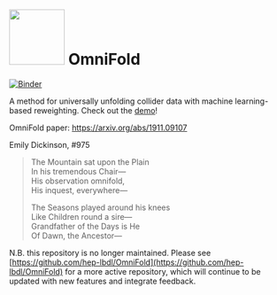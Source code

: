 # <img src="img/omnifold_logo.png" width="100"> OmniFold
[![Binder](https://mybinder.org/badge_logo.svg)](https://mybinder.org/v2/gh/ericmetodiev/OmniFold/master)

A method for universally unfolding collider data with machine learning-based reweighting. Check out the [demo](https://mybinder.org/v2/gh/ericmetodiev/OmniFold/master?filepath=OmniFold%20Demo.ipynb)!

OmniFold paper: https://arxiv.org/abs/1911.09107

Emily Dickinson, \#975  
>The Mountain sat upon the Plain  
>In his tremendous Chair&mdash;  
>His observation omnifold,  
>His inquest, everywhere&mdash;  
>  
>The Seasons played around his knees  
>Like Children round a sire&mdash;  
>Grandfather of the Days is He  
>Of Dawn, the Ancestor&mdash;  

N.B. this repository is no longer maintained.  Please see [https://github.com/hep-lbdl/OmniFold](https://github.com/hep-lbdl/OmniFold) for a more active repository, which will continue to be updated with new features and integrate feedback.
